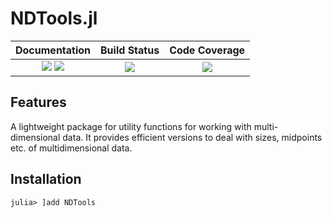# NDTools.jl


| **Documentation**                       | **Build Status**                          | **Code Coverage**               |
|:---------------------------------------:|:-----------------------------------------:|:-------------------------------:|
| [![][docs-stable-img]][docs-stable-url] [![][docs-dev-img]][docs-dev-url] | [![][CI-img]][CI-url] | [![][codecov-img]][codecov-url] |


## Features
A lightweight package for utility functions for working with multi-dimensional data. It provides efficient versions to deal with
sizes, midpoints etc. of multidimensional data.

## Installation
```
julia> ]add NDTools
```

[docs-dev-img]: https://img.shields.io/badge/docs-dev-pink.svg
[docs-dev-url]: https://bionanoimaging.github.io/NDTools.jl/dev/

[docs-stable-img]: https://img.shields.io/badge/docs-stable-darkgreen.svg
[docs-stable-url]: https://bionanoimaging.github.io/NDTools.jl/stable/

[CI-img]: https://github.com/bionanoimaging/NDTools.jl/actions/workflows/ci.yml/badge.svg
[CI-url]: https://github.com/bionanoimaging/NDTools.jl/actions/workflows/ci.yml

[codecov-img]: https://codecov.io/gh/bionanoimaging/NDTools.jl/branch/main/graph/badge.svg?token=y4mLYZ2PGy
[codecov-url]: https://codecov.io/gh/bionanoimaging/NDTools.jl
